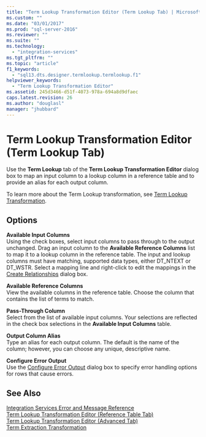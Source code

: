 ```yaml
---
title: "Term Lookup Transformation Editor (Term Lookup Tab) | Microsoft Docs"
ms.custom: ""
ms.date: "03/01/2017"
ms.prod: "sql-server-2016"
ms.reviewer: ""
ms.suite: ""
ms.technology: 
  - "integration-services"
ms.tgt_pltfrm: ""
ms.topic: "article"
f1_keywords: 
  - "sql13.dts.designer.termlookup.termlookup.f1"
helpviewer_keywords: 
  - "Term Lookup Transformation Editor"
ms.assetid: 245d3466-d51f-4073-978a-694a8d9dfaec
caps.latest.revision: 26
ms.author: "douglasl"
manager: "jhubbard"
---
```

# Term Lookup Transformation Editor (Term Lookup Tab)
  Use the **Term Lookup** tab of the **Term Lookup Transformation Editor** dialog box to map an input column to a lookup column in a reference table and to provide an alias for each output column.  
  
 To learn more about the Term Lookup transformation, see [Term Lookup Transformation](../../../integration-services/data-flow/transformations/term-lookup-transformation.md).  
  
## Options  
 **Available Input Columns**  
 Using the check boxes, select input columns to pass through to the output unchanged. Drag an input column to the **Available Reference Columns** list to map it to a lookup column in the reference table. The input and lookup columns must have matching, supported data types, either DT_NTEXT or DT_WSTR. Select a mapping line and right-click to edit the mappings in the [Create Relationships](../../../integration-services/data-flow/transformations/create-relationships.md) dialog box.  
  
 **Available Reference Columns**  
 View the available columns in the reference table. Choose the column that contains the list of terms to match.  
  
 **Pass-Through Column**  
 Select from the list of available input columns. Your selections are reflected in the check box selections in the **Available Input Columns** table.  
  
 **Output Column Alias**  
 Type an alias for each output column. The default is the name of the column; however, you can choose any unique, descriptive name.  
  
 **Configure Error Output**  
 Use the [Configure Error Output](http://msdn.microsoft.com/en-US/library/ms183481(SQL.130).aspx) dialog box to specify error handling options for rows that cause errors.  
  
## See Also  
 [Integration Services Error and Message Reference](../../../integration-services/integration-services-error-and-message-reference.md)   
 [Term Lookup Transformation Editor &#40;Reference Table Tab&#41;](../../../integration-services/data-flow/transformations/term-lookup-transformation-editor-reference-table-tab.md)   
 [Term Lookup Transformation Editor &#40;Advanced Tab&#41;](../../../integration-services/data-flow/transformations/term-lookup-transformation-editor-advanced-tab.md)   
 [Term Extraction Transformation](../../../integration-services/data-flow/transformations/term-extraction-transformation.md)  
  
  